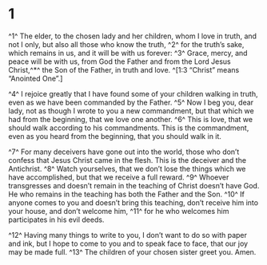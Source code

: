 # 1 
^1^ The elder, to the chosen lady and her children, whom I love in truth, and not I only, but also all those who know the truth, ^2^ for the truth’s sake, which remains in us, and it will be with us forever: ^3^ Grace, mercy, and peace will be with us, from God the Father and from the Lord Jesus Christ,^*^ the Son of the Father, in truth and love. 
^[1:3 “Christ” means “Anointed One”.]

^4^ I rejoice greatly that I have found some of your children walking in truth, even as we have been commanded by the Father. ^5^ Now I beg you, dear lady, not as though I wrote to you a new commandment, but that which we had from the beginning, that we love one another. ^6^ This is love, that we should walk according to his commandments. This is the commandment, even as you heard from the beginning, that you should walk in it. 

^7^ For many deceivers have gone out into the world, those who don’t confess that Jesus Christ came in the flesh. This is the deceiver and the Antichrist. ^8^ Watch yourselves, that we don’t lose the things which we have accomplished, but that we receive a full reward. ^9^ Whoever transgresses and doesn’t remain in the teaching of Christ doesn’t have God. He who remains in the teaching has both the Father and the Son. ^10^ If anyone comes to you and doesn’t bring this teaching, don’t receive him into your house, and don’t welcome him, ^11^ for he who welcomes him participates in his evil deeds. 

^12^ Having many things to write to you, I don’t want to do so with paper and ink, but I hope to come to you and to speak face to face, that our joy may be made full. ^13^ The children of your chosen sister greet you. Amen. 
